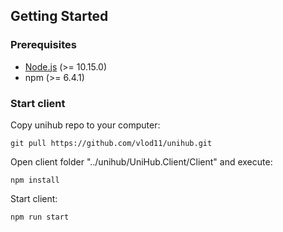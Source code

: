 ## Getting Started
### Prerequisites
* [Node.js](https://nodejs.org/en/) (>= 10.15.0)
* npm (>= 6.4.1)
### Start client
Copy unihub repo to your computer:
```
git pull https://github.com/vlod11/unihub.git
```
Open client folder "../unihub/UniHub.Client/Client" and execute:
```
npm install
```
Start client:
```
npm run start
```
